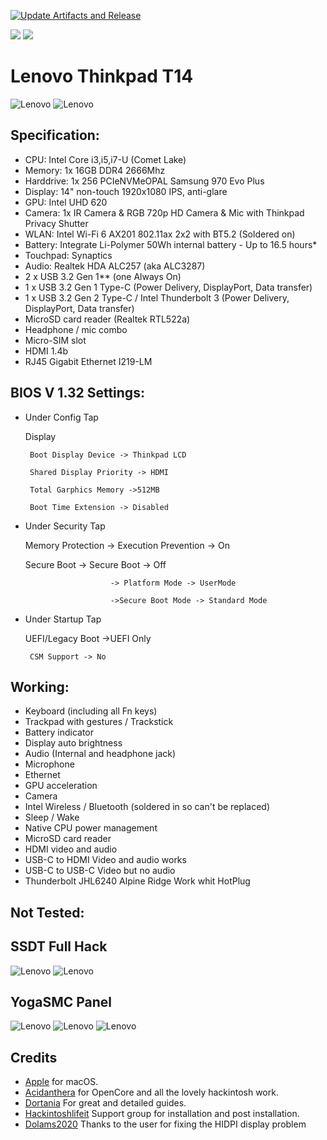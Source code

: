 [![Update Artifacts and Release](https://github.com/Baio1977/Lenovo-Thinkpad-T14/actions/workflows/main.yml/badge.svg)](https://github.com/Baio1977/Lenovo-Thinkpad-T14/actions/workflows/main.yml)

[![](https://img.shields.io/badge/Reposity-Baio77-informational?style=flat&logo=apple&logoColor=white&color=9debeb)](https://github.com/Baio1977?tab=repositories)
[![](https://img.shields.io/badge/Telegram-HackintoshLifeIT-informational?style=flat&logo=telegram&logoColor=white&color=5fb659)](https://t.me/HackintoshLife_it)


# Lenovo Thinkpad T14

![Lenovo](./Screenshot/1.png)
![Lenovo](./Screenshot/2.png)
 
## Specification:

- CPU: Intel Core i3,i5,i7-U (Comet Lake)
- Memory: 1x 16GB DDR4 2666Mhz
- Harddrive: 1x 256 PCIeNVMeOPAL Samsung 970 Evo Plus
- Display: 14" non-touch 1920x1080 IPS, anti-glare 
- GPU: Intel UHD 620
- Camera: 1x IR Camera & RGB 720p HD Camera & Mic with Thinkpad Privacy Shutter
- WLAN: Intel Wi-Fi 6 AX201 802.11ax 2x2 with BT5.2 (Soldered on)
- Battery: Integrate Li-Polymer 50Wh internal battery - Up to 16.5 hours*
- Touchpad: Synaptics 
- Audio: Realtek HDA ALC257 (aka ALC3287)
- 2 x USB 3.2 Gen 1** (one Always On)
- 1 x USB 3.2 Gen 1 Type-C (Power Delivery, DisplayPort, Data transfer)
- 1 x USB 3.2 Gen 2 Type-C / Intel Thunderbolt 3 (Power Delivery, DisplayPort, Data transfer)
- MicroSD card reader (Realtek RTL522a)
- Headphone / mic combo
- Micro-SIM slot
- HDMI 1.4b
- RJ45 Gigabit Ethernet I219-LM
 

## BIOS V 1.32 Settings:

- Under Config Tap

    Display

       Boot Display Device -> Thinkpad LCD

       Shared Display Priority -> HDMI

       Total Garphics Memory ->512MB

       Boot Time Extension -> Disabled

- Under Security Tap

    Memory Protection -> Execution Prevention -> On

    Secure Boot -> Secure Boot -> Off

                         -> Platform Mode -> UserMode

                         ->Secure Boot Mode -> Standard Mode

- Under Startup Tap

    UEFI/Legacy Boot ->UEFI Only

       CSM Support -> No 

## Working:

 - Keyboard (including all Fn keys)
 - Trackpad with gestures / Trackstick
 - Battery indicator
 - Display auto brightness
 - Audio (Internal and headphone jack)
 - Microphone
 - Ethernet
 - GPU acceleration
 - Camera
 - Intel Wireless / Bluetooth (soldered in so can't be replaced)
 - Sleep / Wake
 - Native CPU power management
 - MicroSD card reader
 - HDMI video and audio 
 - USB-C to HDMI Video and audio works
 - USB-C to USB-C Video but no audio
 - Thunderbolt JHL6240 Alpine Ridge Work whit HotPlug
 
## Not Tested:

## SSDT Full Hack

![Lenovo](./Screenshot/3.png)
![Lenovo](./Screenshot/4.png)

## YogaSMC Panel

![Lenovo](./Screenshot/7.png)
![Lenovo](./Screenshot/5.png)
![Lenovo](./Screenshot/6.png) 

## Credits

- [Apple](https://apple.com) for macOS.
- [Acidanthera](https://github.com/acidanthera) for OpenCore and all the lovely hackintosh work.
- [Dortania](https://dortania.github.io/OpenCore-Install-Guide/config-laptop.plist/icelake.html) For great and detailed guides.
- [Hackintoshlifeit](https://github.com/Hackintoshlifeit) Support group for installation and post installation.
- [Dolams2020](https://github.com/dolams2020) Thanks to the user for fixing the HIDPI display problem
